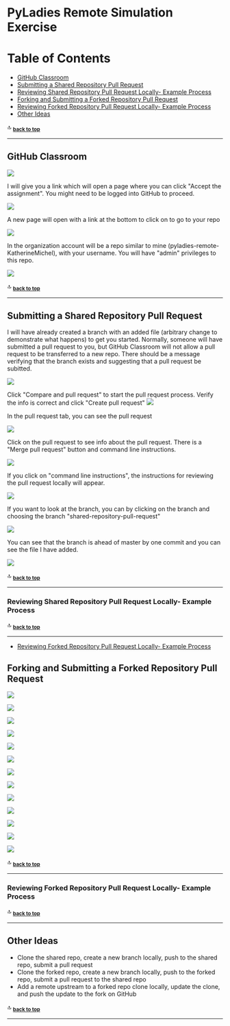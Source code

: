 # PyLadies Remote Simulation Exercise

# Table of Contents

- [GitHub Classroom](#github-classroom)
- [Submitting a Shared Repository Pull Request](#submitting-a-shared-repository-pull-request)
- [Reviewing Shared Repository Pull Request Locally- Example Process](#example-process)
- [Forking and Submitting a Forked Repository Pull Request](#forking-and-submitting-a-forked-repository-pull-request)
- [Reviewing Forked Repository Pull Request Locally- Example Process](#example-process)
- [Other Ideas](#other-ideas)
 
:top: <sub>[**back to top**](#table-of-contents)</sub>

<hr>

## GitHub Classroom

![](images/github-classroom-1-border.png)

I will give you a link which will open a page where you can click "Accept the assignment". You might need to be logged into GitHub to proceed. 

![](images/github-classroom-2.png)

A new page will open with a link at the bottom to click on to go to your repo

![](images/github-classroom-3.png)

In the organization account will be a repo similar to mine (pyladies-remote-KatherineMichel), with your username. You will have "admin" privileges to this repo. 

![](images/github-classroom-4.png)

:top: <sub>[**back to top**](#table-of-contents)</sub>

<hr>

## Submitting a Shared Repository Pull Request

I will have already created a branch with an added file (arbitrary change to demonstrate what happens) to get you started. Normally, someone will have submitted a pull request to you, but GitHub Classroom will not allow a pull request to be transferred to a new repo. There should be a message verifying that the branch exists and suggesting that a pull request be subitted.

![](images/github-shared-repo-branch-message.png)

Click "Compare and pull request" to start the pull request process. Verify the info is correct and click "Create pull request"
![](images/github-shared-repo-open-pull-request.png)

In the pull request tab, you can see the pull request

![](images/github-pull-request-tab-1.png)

Click on the pull request to see info about the pull request. There is a "Merge pull request" button and command line instructions.

![](images/github-shared-repo-pull-request-instructions.png)

If you click on "command line instructions", the instructions for reviewing the pull request locally will appear.

![](images/github-shared-repo-pull-request-full-instructions.png)

If you want to look at the branch, you can by clicking on the branch and choosing the branch "shared-repository-pull-request"

![](images/github-shared-repo-branch-tab.png)

You can see that the branch is ahead of master by one commit and you can see the file I have added.

![](images/github-shared-repo-branch.png)

:top: <sub>[**back to top**](#table-of-contents)</sub>

<hr>

### Reviewing Shared Repository Pull Request Locally- Example Process

:top: <sub>[**back to top**](#table-of-contents)</sub>

<hr>

- [Reviewing Forked Repository Pull Request Locally- Example Process](#example-process)

## Forking and Submitting a Forked Repository Pull Request

<!--
images/github-forked-repo-master-branch-after-new-branch.png
 -->
 
![](images/github-shared-repo-master-branch.png)

![](images/github-forking-1.png)

![](images/github-forking-2.png)

![](images/github-user-account.png)

![](images/github-forked-repo-master-branch.png)

![](images/github-forked-repo-create-new-file.png)

![](images/github-forked-repo-branch-tab.png)

![](images/github-forked-repo-branch.png)

![](images/github-forked-repo-branch-message.png)

![](images/github-forked-repo-open-pull-request.png)

![](images/github-pull-request-tab-2.png)

![](images/github-forked-repo-pull-request-instructions.png)

![](images/github-forked-repo-pull-request-full-instructions.png)

:top: <sub>[**back to top**](#table-of-contents)</sub>

<hr>

### Reviewing Forked Repository Pull Request Locally- Example Process

:top: <sub>[**back to top**](#table-of-contents)</sub>

<hr>

## Other Ideas

* Clone the shared repo, create a new branch locally, push to the shared repo, submit a pull request
* Clone the forked repo, create a new branch locally, push to the forked repo, submit a pull request to the shared repo
* Add a remote upstream to a forked repo clone locally, update the clone, and push the update to the fork on GitHub

:top: <sub>[**back to top**](#table-of-contents)</sub>

<hr>
